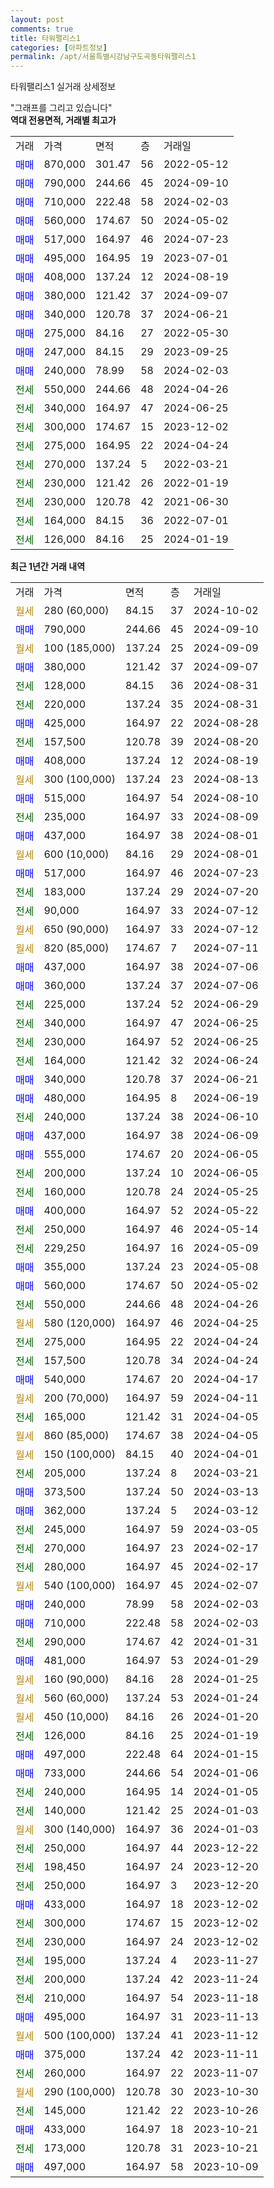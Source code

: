```yaml
---
layout: post
comments: true
title: 타워팰리스1
categories: [아파트정보]
permalink: /apt/서울특별시강남구도곡동타워팰리스1
---
```


타워팰리스1 실거래 상세정보

<script type="text/javascript">
  google.charts.load('current', {'packages':['line', 'corechart']});
  google.charts.setOnLoadCallback(drawChart);

  function drawChart() {
    var data = new google.visualization.DataTable();
    data.addColumn('date', '거래일');
    data.addColumn('number', "매매");
    data.addColumn('number', "전세");
    data.addColumn('number', "전매");

    data.addRows([[new Date(Date.parse("2024-10-02")), null, null, null], [new Date(Date.parse("2024-09-10")), 790000, null, null], [new Date(Date.parse("2024-09-09")), null, null, null], [new Date(Date.parse("2024-09-07")), 380000, null, null], [new Date(Date.parse("2024-08-31")), null, 128000, null], [new Date(Date.parse("2024-08-31")), null, 220000, null], [new Date(Date.parse("2024-08-28")), 425000, null, null], [new Date(Date.parse("2024-08-20")), null, 157500, null], [new Date(Date.parse("2024-08-19")), 408000, null, null], [new Date(Date.parse("2024-08-13")), null, null, null], [new Date(Date.parse("2024-08-10")), 515000, null, null], [new Date(Date.parse("2024-08-09")), null, 235000, null], [new Date(Date.parse("2024-08-01")), 437000, null, null], [new Date(Date.parse("2024-08-01")), null, null, null], [new Date(Date.parse("2024-07-23")), 517000, null, null], [new Date(Date.parse("2024-07-20")), null, 183000, null], [new Date(Date.parse("2024-07-12")), null, 90000, null], [new Date(Date.parse("2024-07-12")), null, null, null], [new Date(Date.parse("2024-07-11")), null, null, null], [new Date(Date.parse("2024-07-06")), 437000, null, null], [new Date(Date.parse("2024-07-06")), 360000, null, null], [new Date(Date.parse("2024-06-29")), null, 225000, null], [new Date(Date.parse("2024-06-25")), null, 340000, null], [new Date(Date.parse("2024-06-25")), null, 230000, null], [new Date(Date.parse("2024-06-24")), null, 164000, null], [new Date(Date.parse("2024-06-21")), 340000, null, null], [new Date(Date.parse("2024-06-19")), 480000, null, null], [new Date(Date.parse("2024-06-10")), null, 240000, null], [new Date(Date.parse("2024-06-09")), 437000, null, null], [new Date(Date.parse("2024-06-05")), 555000, null, null], [new Date(Date.parse("2024-06-05")), null, 200000, null], [new Date(Date.parse("2024-05-25")), null, 160000, null], [new Date(Date.parse("2024-05-22")), 400000, null, null], [new Date(Date.parse("2024-05-14")), null, 250000, null], [new Date(Date.parse("2024-05-09")), null, 229250, null], [new Date(Date.parse("2024-05-08")), 355000, null, null], [new Date(Date.parse("2024-05-02")), 560000, null, null], [new Date(Date.parse("2024-04-26")), null, 550000, null], [new Date(Date.parse("2024-04-25")), null, null, null], [new Date(Date.parse("2024-04-24")), null, 275000, null], [new Date(Date.parse("2024-04-24")), null, 157500, null], [new Date(Date.parse("2024-04-17")), 540000, null, null], [new Date(Date.parse("2024-04-11")), null, null, null], [new Date(Date.parse("2024-04-05")), null, 165000, null], [new Date(Date.parse("2024-04-05")), null, null, null], [new Date(Date.parse("2024-04-01")), null, null, null], [new Date(Date.parse("2024-03-21")), null, 205000, null], [new Date(Date.parse("2024-03-13")), 373500, null, null], [new Date(Date.parse("2024-03-12")), 362000, null, null], [new Date(Date.parse("2024-03-05")), null, 245000, null], [new Date(Date.parse("2024-02-17")), null, 270000, null], [new Date(Date.parse("2024-02-17")), null, 280000, null], [new Date(Date.parse("2024-02-07")), null, null, null], [new Date(Date.parse("2024-02-03")), 240000, null, null], [new Date(Date.parse("2024-02-03")), 710000, null, null], [new Date(Date.parse("2024-01-31")), null, 290000, null], [new Date(Date.parse("2024-01-29")), 481000, null, null], [new Date(Date.parse("2024-01-25")), null, null, null], [new Date(Date.parse("2024-01-24")), null, null, null], [new Date(Date.parse("2024-01-20")), null, null, null], [new Date(Date.parse("2024-01-19")), null, 126000, null], [new Date(Date.parse("2024-01-15")), 497000, null, null], [new Date(Date.parse("2024-01-06")), 733000, null, null], [new Date(Date.parse("2024-01-05")), null, 240000, null], [new Date(Date.parse("2024-01-03")), null, 140000, null], [new Date(Date.parse("2024-01-03")), null, null, null], [new Date(Date.parse("2023-12-22")), null, 250000, null], [new Date(Date.parse("2023-12-20")), null, 198450, null], [new Date(Date.parse("2023-12-20")), null, 250000, null], [new Date(Date.parse("2023-12-02")), 433000, null, null], [new Date(Date.parse("2023-12-02")), null, 300000, null], [new Date(Date.parse("2023-12-02")), null, 230000, null], [new Date(Date.parse("2023-11-27")), null, 195000, null], [new Date(Date.parse("2023-11-24")), null, 200000, null], [new Date(Date.parse("2023-11-18")), null, 210000, null], [new Date(Date.parse("2023-11-13")), 495000, null, null], [new Date(Date.parse("2023-11-12")), null, null, null], [new Date(Date.parse("2023-11-11")), 375000, null, null], [new Date(Date.parse("2023-11-07")), null, 260000, null], [new Date(Date.parse("2023-10-30")), null, null, null], [new Date(Date.parse("2023-10-26")), null, 145000, null], [new Date(Date.parse("2023-10-21")), 433000, null, null], [new Date(Date.parse("2023-10-21")), null, 173000, null], [new Date(Date.parse("2023-10-09")), 497000, null, null]]);

    var options = {
      hAxis: {
        format: 'yyyy/MM/dd'
      },    
      lineWidth: 0,
      pointsVisible: true,    
      title: '최근 1년간 유형별 실거래가 분포',
      legend: { position: 'bottom' }
    };

    var formatter = new google.visualization.NumberFormat({pattern:'###,###'} );
    formatter.format(data, 1);
    formatter.format(data, 2);
    
    setTimeout(function() {
        var chart = new google.visualization.LineChart(document.getElementById('columnchart_material'));
        chart.draw(data, (options));
        document.getElementById('loading').style.display = 'none';
    }, 200);
  }
</script>


<div id="loading" style="z-index:20; display: block; margin-left: 0px">"그래프를 그리고 있습니다"</div>
<div id="columnchart_material" style="width: 95%; margin-left: 0px; display: block"></div>
<!-- contents start -->
<b>역대 전용면적, 거래별 최고가</b>
<table class="sortable">
    <tr>
      <td>거래</td>
      <td>가격</td>
      <td>면적</td>
      <td>층</td>
      <td>거래일</td>
    </tr>
        <tr>
          <td><a style="color: blue">매매</a></td>
          <td>870,000</td>
          <td>301.47</td>
          <td>56</td>
          <td>2022-05-12</td>
        </tr>            <tr>
          <td><a style="color: blue">매매</a></td>
          <td>790,000</td>
          <td>244.66</td>
          <td>45</td>
          <td>2024-09-10</td>
        </tr>            <tr>
          <td><a style="color: blue">매매</a></td>
          <td>710,000</td>
          <td>222.48</td>
          <td>58</td>
          <td>2024-02-03</td>
        </tr>            <tr>
          <td><a style="color: blue">매매</a></td>
          <td>560,000</td>
          <td>174.67</td>
          <td>50</td>
          <td>2024-05-02</td>
        </tr>            <tr>
          <td><a style="color: blue">매매</a></td>
          <td>517,000</td>
          <td>164.97</td>
          <td>46</td>
          <td>2024-07-23</td>
        </tr>            <tr>
          <td><a style="color: blue">매매</a></td>
          <td>495,000</td>
          <td>164.95</td>
          <td>19</td>
          <td>2023-07-01</td>
        </tr>            <tr>
          <td><a style="color: blue">매매</a></td>
          <td>408,000</td>
          <td>137.24</td>
          <td>12</td>
          <td>2024-08-19</td>
        </tr>            <tr>
          <td><a style="color: blue">매매</a></td>
          <td>380,000</td>
          <td>121.42</td>
          <td>37</td>
          <td>2024-09-07</td>
        </tr>            <tr>
          <td><a style="color: blue">매매</a></td>
          <td>340,000</td>
          <td>120.78</td>
          <td>37</td>
          <td>2024-06-21</td>
        </tr>            <tr>
          <td><a style="color: blue">매매</a></td>
          <td>275,000</td>
          <td>84.16</td>
          <td>27</td>
          <td>2022-05-30</td>
        </tr>            <tr>
          <td><a style="color: blue">매매</a></td>
          <td>247,000</td>
          <td>84.15</td>
          <td>29</td>
          <td>2023-09-25</td>
        </tr>            <tr>
          <td><a style="color: blue">매매</a></td>
          <td>240,000</td>
          <td>78.99</td>
          <td>58</td>
          <td>2024-02-03</td>
        </tr>        
        <tr>
              <td><a style="color: darkgreen">전세</a></td>
              <td>550,000</td>
              <td>244.66</td>
              <td>48</td>
              <td>2024-04-26</td>
            </tr>            <tr>
              <td><a style="color: darkgreen">전세</a></td>
              <td>340,000</td>
              <td>164.97</td>
              <td>47</td>
              <td>2024-06-25</td>
            </tr>            <tr>
              <td><a style="color: darkgreen">전세</a></td>
              <td>300,000</td>
              <td>174.67</td>
              <td>15</td>
              <td>2023-12-02</td>
            </tr>            <tr>
              <td><a style="color: darkgreen">전세</a></td>
              <td>275,000</td>
              <td>164.95</td>
              <td>22</td>
              <td>2024-04-24</td>
            </tr>            <tr>
              <td><a style="color: darkgreen">전세</a></td>
              <td>270,000</td>
              <td>137.24</td>
              <td>5</td>
              <td>2022-03-21</td>
            </tr>            <tr>
              <td><a style="color: darkgreen">전세</a></td>
              <td>230,000</td>
              <td>121.42</td>
              <td>26</td>
              <td>2022-01-19</td>
            </tr>            <tr>
              <td><a style="color: darkgreen">전세</a></td>
              <td>230,000</td>
              <td>120.78</td>
              <td>42</td>
              <td>2021-06-30</td>
            </tr>            <tr>
              <td><a style="color: darkgreen">전세</a></td>
              <td>164,000</td>
              <td>84.15</td>
              <td>36</td>
              <td>2022-07-01</td>
            </tr>            <tr>
              <td><a style="color: darkgreen">전세</a></td>
              <td>126,000</td>
              <td>84.16</td>
              <td>25</td>
              <td>2024-01-19</td>
            </tr>        
    
</table>

<b>최근 1년간 거래 내역</b>

<table class="sortable">
    <tr>
      <td>거래</td>
      <td>가격</td>
      <td>면적</td>
      <td>층</td>
      <td>거래일</td>
    </tr>
    <tr>
      <td><a style="color: darkgoldenrod">월세</a></td>
      <td>280 (60,000)</td>
      <td>84.15</td>
      <td>37</td>
      <td>2024-10-02</td>
    </tr>          <tr>
      <td><a style="color: blue">매매</a></td>
      <td>790,000</td>
      <td>244.66</td>
      <td>45</td>
      <td>2024-09-10</td>
    </tr>          <tr>
      <td><a style="color: darkgoldenrod">월세</a></td>
      <td>100 (185,000)</td>
      <td>137.24</td>
      <td>25</td>
      <td>2024-09-09</td>
    </tr>          <tr>
      <td><a style="color: blue">매매</a></td>
      <td>380,000</td>
      <td>121.42</td>
      <td>37</td>
      <td>2024-09-07</td>
    </tr>          <tr>
      <td><a style="color: darkgreen">전세</a></td>
      <td>128,000</td>
      <td>84.15</td>
      <td>36</td>
      <td>2024-08-31</td>
    </tr>          <tr>
      <td><a style="color: darkgreen">전세</a></td>
      <td>220,000</td>
      <td>137.24</td>
      <td>35</td>
      <td>2024-08-31</td>
    </tr>          <tr>
      <td><a style="color: blue">매매</a></td>
      <td>425,000</td>
      <td>164.97</td>
      <td>22</td>
      <td>2024-08-28</td>
    </tr>          <tr>
      <td><a style="color: darkgreen">전세</a></td>
      <td>157,500</td>
      <td>120.78</td>
      <td>39</td>
      <td>2024-08-20</td>
    </tr>          <tr>
      <td><a style="color: blue">매매</a></td>
      <td>408,000</td>
      <td>137.24</td>
      <td>12</td>
      <td>2024-08-19</td>
    </tr>          <tr>
      <td><a style="color: darkgoldenrod">월세</a></td>
      <td>300 (100,000)</td>
      <td>137.24</td>
      <td>23</td>
      <td>2024-08-13</td>
    </tr>          <tr>
      <td><a style="color: blue">매매</a></td>
      <td>515,000</td>
      <td>164.97</td>
      <td>54</td>
      <td>2024-08-10</td>
    </tr>          <tr>
      <td><a style="color: darkgreen">전세</a></td>
      <td>235,000</td>
      <td>164.97</td>
      <td>33</td>
      <td>2024-08-09</td>
    </tr>          <tr>
      <td><a style="color: blue">매매</a></td>
      <td>437,000</td>
      <td>164.97</td>
      <td>38</td>
      <td>2024-08-01</td>
    </tr>          <tr>
      <td><a style="color: darkgoldenrod">월세</a></td>
      <td>600 (10,000)</td>
      <td>84.16</td>
      <td>29</td>
      <td>2024-08-01</td>
    </tr>          <tr>
      <td><a style="color: blue">매매</a></td>
      <td>517,000</td>
      <td>164.97</td>
      <td>46</td>
      <td>2024-07-23</td>
    </tr>          <tr>
      <td><a style="color: darkgreen">전세</a></td>
      <td>183,000</td>
      <td>137.24</td>
      <td>29</td>
      <td>2024-07-20</td>
    </tr>          <tr>
      <td><a style="color: darkgreen">전세</a></td>
      <td>90,000</td>
      <td>164.97</td>
      <td>33</td>
      <td>2024-07-12</td>
    </tr>          <tr>
      <td><a style="color: darkgoldenrod">월세</a></td>
      <td>650 (90,000)</td>
      <td>164.97</td>
      <td>33</td>
      <td>2024-07-12</td>
    </tr>          <tr>
      <td><a style="color: darkgoldenrod">월세</a></td>
      <td>820 (85,000)</td>
      <td>174.67</td>
      <td>7</td>
      <td>2024-07-11</td>
    </tr>          <tr>
      <td><a style="color: blue">매매</a></td>
      <td>437,000</td>
      <td>164.97</td>
      <td>38</td>
      <td>2024-07-06</td>
    </tr>          <tr>
      <td><a style="color: blue">매매</a></td>
      <td>360,000</td>
      <td>137.24</td>
      <td>37</td>
      <td>2024-07-06</td>
    </tr>          <tr>
      <td><a style="color: darkgreen">전세</a></td>
      <td>225,000</td>
      <td>137.24</td>
      <td>52</td>
      <td>2024-06-29</td>
    </tr>          <tr>
      <td><a style="color: darkgreen">전세</a></td>
      <td>340,000</td>
      <td>164.97</td>
      <td>47</td>
      <td>2024-06-25</td>
    </tr>          <tr>
      <td><a style="color: darkgreen">전세</a></td>
      <td>230,000</td>
      <td>164.97</td>
      <td>52</td>
      <td>2024-06-25</td>
    </tr>          <tr>
      <td><a style="color: darkgreen">전세</a></td>
      <td>164,000</td>
      <td>121.42</td>
      <td>32</td>
      <td>2024-06-24</td>
    </tr>          <tr>
      <td><a style="color: blue">매매</a></td>
      <td>340,000</td>
      <td>120.78</td>
      <td>37</td>
      <td>2024-06-21</td>
    </tr>          <tr>
      <td><a style="color: blue">매매</a></td>
      <td>480,000</td>
      <td>164.95</td>
      <td>8</td>
      <td>2024-06-19</td>
    </tr>          <tr>
      <td><a style="color: darkgreen">전세</a></td>
      <td>240,000</td>
      <td>137.24</td>
      <td>38</td>
      <td>2024-06-10</td>
    </tr>          <tr>
      <td><a style="color: blue">매매</a></td>
      <td>437,000</td>
      <td>164.97</td>
      <td>38</td>
      <td>2024-06-09</td>
    </tr>          <tr>
      <td><a style="color: blue">매매</a></td>
      <td>555,000</td>
      <td>174.67</td>
      <td>20</td>
      <td>2024-06-05</td>
    </tr>          <tr>
      <td><a style="color: darkgreen">전세</a></td>
      <td>200,000</td>
      <td>137.24</td>
      <td>10</td>
      <td>2024-06-05</td>
    </tr>          <tr>
      <td><a style="color: darkgreen">전세</a></td>
      <td>160,000</td>
      <td>120.78</td>
      <td>24</td>
      <td>2024-05-25</td>
    </tr>          <tr>
      <td><a style="color: blue">매매</a></td>
      <td>400,000</td>
      <td>164.97</td>
      <td>52</td>
      <td>2024-05-22</td>
    </tr>          <tr>
      <td><a style="color: darkgreen">전세</a></td>
      <td>250,000</td>
      <td>164.97</td>
      <td>46</td>
      <td>2024-05-14</td>
    </tr>          <tr>
      <td><a style="color: darkgreen">전세</a></td>
      <td>229,250</td>
      <td>164.97</td>
      <td>16</td>
      <td>2024-05-09</td>
    </tr>          <tr>
      <td><a style="color: blue">매매</a></td>
      <td>355,000</td>
      <td>137.24</td>
      <td>23</td>
      <td>2024-05-08</td>
    </tr>          <tr>
      <td><a style="color: blue">매매</a></td>
      <td>560,000</td>
      <td>174.67</td>
      <td>50</td>
      <td>2024-05-02</td>
    </tr>          <tr>
      <td><a style="color: darkgreen">전세</a></td>
      <td>550,000</td>
      <td>244.66</td>
      <td>48</td>
      <td>2024-04-26</td>
    </tr>          <tr>
      <td><a style="color: darkgoldenrod">월세</a></td>
      <td>580 (120,000)</td>
      <td>164.97</td>
      <td>46</td>
      <td>2024-04-25</td>
    </tr>          <tr>
      <td><a style="color: darkgreen">전세</a></td>
      <td>275,000</td>
      <td>164.95</td>
      <td>22</td>
      <td>2024-04-24</td>
    </tr>          <tr>
      <td><a style="color: darkgreen">전세</a></td>
      <td>157,500</td>
      <td>120.78</td>
      <td>34</td>
      <td>2024-04-24</td>
    </tr>          <tr>
      <td><a style="color: blue">매매</a></td>
      <td>540,000</td>
      <td>174.67</td>
      <td>20</td>
      <td>2024-04-17</td>
    </tr>          <tr>
      <td><a style="color: darkgoldenrod">월세</a></td>
      <td>200 (70,000)</td>
      <td>164.97</td>
      <td>59</td>
      <td>2024-04-11</td>
    </tr>          <tr>
      <td><a style="color: darkgreen">전세</a></td>
      <td>165,000</td>
      <td>121.42</td>
      <td>31</td>
      <td>2024-04-05</td>
    </tr>          <tr>
      <td><a style="color: darkgoldenrod">월세</a></td>
      <td>860 (85,000)</td>
      <td>174.67</td>
      <td>38</td>
      <td>2024-04-05</td>
    </tr>          <tr>
      <td><a style="color: darkgoldenrod">월세</a></td>
      <td>150 (100,000)</td>
      <td>84.15</td>
      <td>40</td>
      <td>2024-04-01</td>
    </tr>          <tr>
      <td><a style="color: darkgreen">전세</a></td>
      <td>205,000</td>
      <td>137.24</td>
      <td>8</td>
      <td>2024-03-21</td>
    </tr>          <tr>
      <td><a style="color: blue">매매</a></td>
      <td>373,500</td>
      <td>137.24</td>
      <td>50</td>
      <td>2024-03-13</td>
    </tr>          <tr>
      <td><a style="color: blue">매매</a></td>
      <td>362,000</td>
      <td>137.24</td>
      <td>5</td>
      <td>2024-03-12</td>
    </tr>          <tr>
      <td><a style="color: darkgreen">전세</a></td>
      <td>245,000</td>
      <td>164.97</td>
      <td>59</td>
      <td>2024-03-05</td>
    </tr>          <tr>
      <td><a style="color: darkgreen">전세</a></td>
      <td>270,000</td>
      <td>164.97</td>
      <td>23</td>
      <td>2024-02-17</td>
    </tr>          <tr>
      <td><a style="color: darkgreen">전세</a></td>
      <td>280,000</td>
      <td>164.97</td>
      <td>45</td>
      <td>2024-02-17</td>
    </tr>          <tr>
      <td><a style="color: darkgoldenrod">월세</a></td>
      <td>540 (100,000)</td>
      <td>164.97</td>
      <td>45</td>
      <td>2024-02-07</td>
    </tr>          <tr>
      <td><a style="color: blue">매매</a></td>
      <td>240,000</td>
      <td>78.99</td>
      <td>58</td>
      <td>2024-02-03</td>
    </tr>          <tr>
      <td><a style="color: blue">매매</a></td>
      <td>710,000</td>
      <td>222.48</td>
      <td>58</td>
      <td>2024-02-03</td>
    </tr>          <tr>
      <td><a style="color: darkgreen">전세</a></td>
      <td>290,000</td>
      <td>174.67</td>
      <td>42</td>
      <td>2024-01-31</td>
    </tr>          <tr>
      <td><a style="color: blue">매매</a></td>
      <td>481,000</td>
      <td>164.97</td>
      <td>53</td>
      <td>2024-01-29</td>
    </tr>          <tr>
      <td><a style="color: darkgoldenrod">월세</a></td>
      <td>160 (90,000)</td>
      <td>84.16</td>
      <td>28</td>
      <td>2024-01-25</td>
    </tr>          <tr>
      <td><a style="color: darkgoldenrod">월세</a></td>
      <td>560 (60,000)</td>
      <td>137.24</td>
      <td>53</td>
      <td>2024-01-24</td>
    </tr>          <tr>
      <td><a style="color: darkgoldenrod">월세</a></td>
      <td>450 (10,000)</td>
      <td>84.16</td>
      <td>26</td>
      <td>2024-01-20</td>
    </tr>          <tr>
      <td><a style="color: darkgreen">전세</a></td>
      <td>126,000</td>
      <td>84.16</td>
      <td>25</td>
      <td>2024-01-19</td>
    </tr>          <tr>
      <td><a style="color: blue">매매</a></td>
      <td>497,000</td>
      <td>222.48</td>
      <td>64</td>
      <td>2024-01-15</td>
    </tr>          <tr>
      <td><a style="color: blue">매매</a></td>
      <td>733,000</td>
      <td>244.66</td>
      <td>54</td>
      <td>2024-01-06</td>
    </tr>          <tr>
      <td><a style="color: darkgreen">전세</a></td>
      <td>240,000</td>
      <td>164.95</td>
      <td>14</td>
      <td>2024-01-05</td>
    </tr>          <tr>
      <td><a style="color: darkgreen">전세</a></td>
      <td>140,000</td>
      <td>121.42</td>
      <td>25</td>
      <td>2024-01-03</td>
    </tr>          <tr>
      <td><a style="color: darkgoldenrod">월세</a></td>
      <td>300 (140,000)</td>
      <td>164.97</td>
      <td>36</td>
      <td>2024-01-03</td>
    </tr>          <tr>
      <td><a style="color: darkgreen">전세</a></td>
      <td>250,000</td>
      <td>164.97</td>
      <td>44</td>
      <td>2023-12-22</td>
    </tr>          <tr>
      <td><a style="color: darkgreen">전세</a></td>
      <td>198,450</td>
      <td>164.97</td>
      <td>24</td>
      <td>2023-12-20</td>
    </tr>          <tr>
      <td><a style="color: darkgreen">전세</a></td>
      <td>250,000</td>
      <td>164.97</td>
      <td>3</td>
      <td>2023-12-20</td>
    </tr>          <tr>
      <td><a style="color: blue">매매</a></td>
      <td>433,000</td>
      <td>164.97</td>
      <td>18</td>
      <td>2023-12-02</td>
    </tr>          <tr>
      <td><a style="color: darkgreen">전세</a></td>
      <td>300,000</td>
      <td>174.67</td>
      <td>15</td>
      <td>2023-12-02</td>
    </tr>          <tr>
      <td><a style="color: darkgreen">전세</a></td>
      <td>230,000</td>
      <td>164.97</td>
      <td>24</td>
      <td>2023-12-02</td>
    </tr>          <tr>
      <td><a style="color: darkgreen">전세</a></td>
      <td>195,000</td>
      <td>137.24</td>
      <td>4</td>
      <td>2023-11-27</td>
    </tr>          <tr>
      <td><a style="color: darkgreen">전세</a></td>
      <td>200,000</td>
      <td>137.24</td>
      <td>42</td>
      <td>2023-11-24</td>
    </tr>          <tr>
      <td><a style="color: darkgreen">전세</a></td>
      <td>210,000</td>
      <td>164.97</td>
      <td>54</td>
      <td>2023-11-18</td>
    </tr>          <tr>
      <td><a style="color: blue">매매</a></td>
      <td>495,000</td>
      <td>164.97</td>
      <td>31</td>
      <td>2023-11-13</td>
    </tr>          <tr>
      <td><a style="color: darkgoldenrod">월세</a></td>
      <td>500 (100,000)</td>
      <td>137.24</td>
      <td>41</td>
      <td>2023-11-12</td>
    </tr>          <tr>
      <td><a style="color: blue">매매</a></td>
      <td>375,000</td>
      <td>137.24</td>
      <td>42</td>
      <td>2023-11-11</td>
    </tr>          <tr>
      <td><a style="color: darkgreen">전세</a></td>
      <td>260,000</td>
      <td>164.97</td>
      <td>22</td>
      <td>2023-11-07</td>
    </tr>          <tr>
      <td><a style="color: darkgoldenrod">월세</a></td>
      <td>290 (100,000)</td>
      <td>120.78</td>
      <td>30</td>
      <td>2023-10-30</td>
    </tr>          <tr>
      <td><a style="color: darkgreen">전세</a></td>
      <td>145,000</td>
      <td>121.42</td>
      <td>22</td>
      <td>2023-10-26</td>
    </tr>          <tr>
      <td><a style="color: blue">매매</a></td>
      <td>433,000</td>
      <td>164.97</td>
      <td>18</td>
      <td>2023-10-21</td>
    </tr>          <tr>
      <td><a style="color: darkgreen">전세</a></td>
      <td>173,000</td>
      <td>120.78</td>
      <td>31</td>
      <td>2023-10-21</td>
    </tr>          <tr>
      <td><a style="color: blue">매매</a></td>
      <td>497,000</td>
      <td>164.97</td>
      <td>58</td>
      <td>2023-10-09</td>
    </tr>      </table>
<!-- contents end -->    

